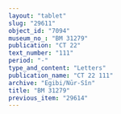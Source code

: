 ```yaml
---
layout: "tablet"
slug: "29611"
object_id: "7094"
museum_no_: "BM 31279"
publication: "CT 22"
text_number: "111"
period: "-"
type_and_content: "Letters"
publication_name: "CT 22 111"
archive: "Egibi/Nūr-Sîn"
title: "BM 31279"
previous_item: "29614"
---
```

